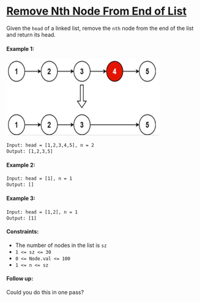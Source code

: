# [Remove Nth Node From End of List](https://leetcode.com/explore/interview/card/top-interview-questions-easy/93/linked-list/603/)
Given the `head` of a linked list, remove the `nth` node from the end of the list and return its head.

#### Example 1:
<img src="images/example1.png" width="400" height="200">

```
Input: head = [1,2,3,4,5], n = 2
Output: [1,2,3,5]
```

#### Example 2:
```
Input: head = [1], n = 1
Output: []
```

#### Example 3:
```
Input: head = [1,2], n = 1
Output: [1]
```

#### Constraints:
- The number of nodes in the list is `sz`
- `1 <= sz <= 30`
- `0 <= Node.val <= 100`
- `1 <= n <= sz`

#### Follow up:
Could you do this in one pass?
